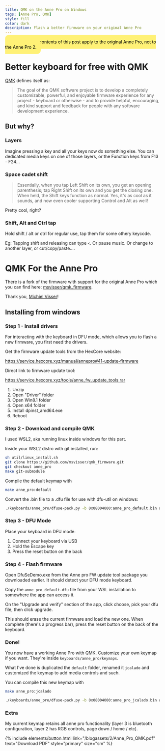 ```yaml
---
title: QMK on the Anne Pro on Windows
tags: [Anne Pro, QMK]
style: fill
color: dark
description: Flash a better firmware on your original Anne Pro
---
```


<span style="background-color:#fff176; color: black; padding: 1em; border-radius: 12px">Attention: The contents of this post apply to the original Anne Pro, not to the Anne Pro 2.</span>

# Better keyboard for free with QMK

[QMK] defines itself as:

> The goal of the QMK software project is to develop a completely customizable, powerful, and enjoyable firmware experience for any project - keyboard or otherwise - and to provide helpful, encouraging, and kind support and feedback for people with any software development experience.

## But why?

### Layers
Imagine pressing a key and all your keys now do something else. You can dedicated media keys on one of those layers, or the Function keys from F13 - F24...

### Space cadet shift

> Essentially, when you tap Left Shift on its own, you get an opening parenthesis; tap Right Shift on its own and you get the closing one. When held, the Shift keys function as normal. Yes, it's as cool as it sounds, and now even cooler supporting Control and Alt as well!

Pretty cool, right?

### Shift, Alt and Ctrl tap

Hold shift / alt or ctrl for regular use, tap them for some othery keycode.

Eg: Tapping shift and releasing can type `<`. Or pause music. Or change to another layer, or cut/copy/paste....


# QMK For the Anne Pro

There is a fork of the firmware with support for the original Anne Pro which you can find here: [msvisser/qmk_firmware][fork].

Thank you, [Michiel Visser][msvisser]! 

## Installing from windows


### Step 1 - Install drivers

For interacting with the keyboard in DFU mode, which allows you to flash a new firmware, you first need the drivers.

Get the firmware update tools from the HexCore website:

https://service.hexcore.xyz/manual/annepro#41-update-firmware

Direct link to firmware update tool:

https://service.hexcore.xyz/tools/anne_fw_update_tools.rar


1. Unzip
2. Open "Driver" folder
3. Open Win8.1 folder
4. Open x64 folder
5. Install dpinst_amd64.exe
6. Reboot

### Step 2 - Download and compile QMK

I used WSL2, aka running linux inside windows for this part.

Inside your WSL2 distro with git installed, run:

```bash
sh util/linux_install.sh
git clone https://github.com/msvisser/qmk_firmware.git
git checkout anne_pro
make git-submodule
```

Compile the default keymap with

```bash
make anne_pro:default
```

Convert the .bin file to a .dfu file for use with dfu-util on windows:

```bash
./keyboards/anne_pro/dfuse-pack.py -b 0x08004000:anne_pro_default.bin anne_pro_default.dfu
```

### Step 3 - DFU Mode

Place your keyboard in DFU mode:

1. Connect your keyboard via USB
2. Hold the Escape key
3. Press the reset button on the back

### Step 4 - Flash firmware

Open DfuSeDemo.exe from the Anne pro FW update tool package you downloaded earlier.
It should detect your DFU mode keyboard.

Copy the `anne_pro_default.dfu` file from your WSL installation to somewhere the app can access it.

On the "Upgrade and verify" section of the app, click choose, pick your dfu file, then click upgrade.

This should erase the current firmware and load the new one. When complete (there's a progress bar), press the reset button on the back of the keyboard.

### Done!

You now have a working Anne Pro with QMK.
Customize your own keymap if you want. 
They're inside `keyboards/anne_pro/keymaps`.

What I've done is duplicated the `default` folder, renamed it `jcalado` and customized the keymap to add media controls and such.

You can compile this new keymap with

```bash
make anne_pro:jcalado

./keyboards/anne_pro/dfuse-pack.py -b 0x08004000:anne_pro_jcalado.bin anne_pro_jcalado.dfu
```


### Extra


My current keymap retains all anne pro functionality (layer 3 is bluetooth configuration, layer 2 has RGB controls, page down / home / etc).

{% include elements/button.html link="/blogassets/2/Anne_Pro_QMK.pdf" text="Download PDF" style="primary" size="sm" %}



[qmk]: https://qmk.fm/
[fork]: https://github.com/msvisser/qmk_firmware/tree/anne_pro/keyboards/anne_pro
[msvisser]: https://github.com/msvisser
